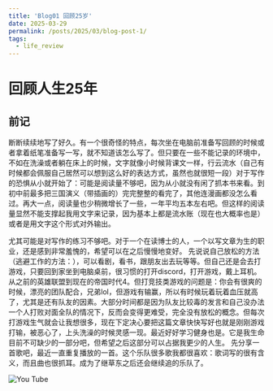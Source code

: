 ```yaml
---
title: 'Blog01 回顾25岁'
date: 2025-03-29
permalink: /posts/2025/03/blog-post-1/
tags:
  - life_review
---
```

# 回顾人生25年
## 前记
断断续续地写了好久。有一个很奇怪的特点，每次坐在电脑前准备写回顾的时候或者拿着纸笔准备写一写，就不知道该怎么写了。但只要在一些不能记录的环境中，不如在洗澡或者躺在床上的时候，文字就像小时候背课文一样，行云流水（自己有时候都会佩服自己居然可以想到这么好的表达方式，虽然也就很短一段）对于写作的恐惧从小就开始了：可能是阅读量不够吧，因为从小就没有闲了抓本书来看。到初中前最多把三国演义（带插画的）完完整整的看完了，其他连漫画都没怎么看过。再大一点，阅读量也少稍微增长了一些，一年平均五本左右吧。但这样的阅读量显然不能支撑起我用文字来记录，因为基本上都是流水账（现在也大概率也是）或者是用文字这个形式对外输出。

尤其可能是对写作的练习不够吧。对于一个在读博士的人，一个以写文章为生的职业，还是感到非常羞愧的，希望可以在之后慢慢地变好。
先说说自己放松的方法（逃避工作的方法：），可以看剧，看书，跟朋友出去玩等等。但自己还是会去打游戏，只要回到家坐到电脑桌前，很习惯的打开discord，打开游戏，戴上耳机。从之前的英雄联盟到现在的帝国时代4。但打竞技类游戏的问题是：你会有很爽的时候，漂亮的团队配合，兄弟lol，但游戏有输赢，所以有时候玩着玩着血压就高了，尤其是还有队友的因素。大部分时间都是因为队友比较毒的发言和自己没办法一个人打败对面全队的情况下，反而会变得更难受，完全没有放松的概念。但每次打游戏生气就会让我想很多，现在下定决心要把这篇文章快快写好也就是刚刚游戏打输，被恶心了，上头洗澡的时候灵感一现。最近好好学习健身也是。它是我生命目前不可缺少的一部分吧，但希望之后这部分可以占据我更少的人生。
先分享一首歌吧，最近一直重复播放的一首。这个乐队很多歌我都很喜欢：歌词写的很有含义，而且曲也很抓耳。成为了继草东之后还会继续追的乐队了。

![You Tube](https://www.youtube.com/watch?v=5r6GY4rvBcE&list=RD5r6GY4rvBcE&start_radio=1)
